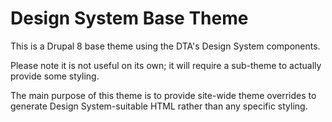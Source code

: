 # Design System Base Theme

This is a Drupal 8 base theme using the DTA's Design System components.

Please note it is not useful on its own; it will require a sub-theme to actually provide some styling.

The main purpose of this theme is to provide site-wide theme overrides to generate Design System-suitable HTML rather than any specific styling.
